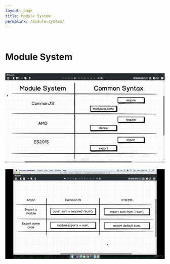 ```yaml
---
layout: page
title: Module System
permalink: /module-system/
---
```


<br/>

# Module System

<br/>

<div align="center">
    <img src="/img/module-system/module-system-01.png" alt="js module system">
</div>

<br/>

<div align="center">
    <img src="/img/module-system/module-system-02.png" alt="js module system">
</div>
